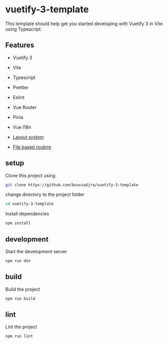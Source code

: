 # vuetify-3-template

This template should help get you started developing with Vuetify 3 in Vite using Typescript.

## Features

*   Vuetify 3
*   Vite
*   Typescript
*   Prettier
*   Eslint

*   Vue Router
*   Pinia
*   Vue I18n
*   [Layout system](https://github.com/JohnCampionJr/vite-plugin-vue-layouts)
*   [File based routing](https://github.com/hannoeru/vite-plugin-pages)

## setup 

Clone this project using 

```bash
git clone https://github.com/boussadjra/vuetify-3-template
```

change directory to the project folder

```bash
cd vuetify-3-template
```

Install dependencies

```bash
npm install
```

## development

Start the development server

```bash
npm run dev
```

## build

Build the project

```bash 
npm run build

```

## lint

Lint the project

```bash
npm run lint
```
